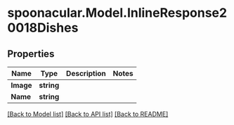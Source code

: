 # spoonacular.Model.InlineResponse20018Dishes
## Properties

Name | Type | Description | Notes
------------ | ------------- | ------------- | -------------
**Image** | **string** |  | 
**Name** | **string** |  | 

[[Back to Model list]](../README.md#documentation-for-models) [[Back to API list]](../README.md#documentation-for-api-endpoints) [[Back to README]](../README.md)

